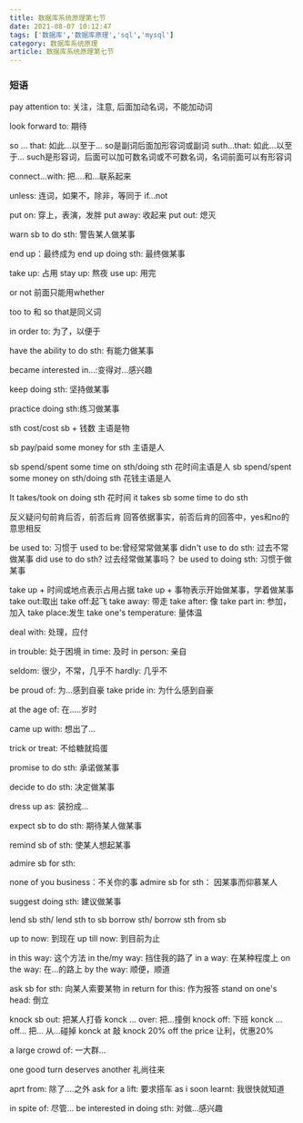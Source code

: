 ```yaml
---
title: 数据库系统原理第七节
date: 2021-08-07 10:12:47
tags: ['数据库','数据库原理','sql','mysql']
category: 数据库系统原理
article: 数据库系统原理第七节
---
```


### 短语

pay attention to: 关注，注意, 后面加动名词，不能加动词

look forward to: 期待

so ... that: 如此...以至于... so是副词后面加形容词或副词
suth...that: 如此...以至于... such是形容词，后面可以加可数名词或不可数名词，名词前面可以有形容词

connect...with: 把....和...联系起来

unless: 连词，如果不，除非，等同于 if...not

put on: 穿上，表演，发胖
put away: 收起来
put out: 熄灭

warn sb to do sth: 警告某人做某事

end up：最终成为
end up doing sth: 最终做某事

take up: 占用
stay up: 熬夜
use up: 用完

or not 前面只能用whether

too to 和 so that是同义词

in order to: 为了，以便于

have the ability to do sth: 有能力做某事

became interested in...:变得对...感兴趣

keep doing sth: 坚持做某事

practice doing sth:练习做某事

sth cost/cost sb + 钱数 主语是物

sb pay/paid some money for sth 主语是人

sb spend/spent some time on sth/doing sth 花时间主语是人
sb spend/spent some money on sth/doing sth 花钱主语是人

It takes/took on doing sth 花时间
it takes sb some time to do sth

反义疑问句前肯后否，前否后肯
回答依据事实，前否后肯的回答中，yes和no的意思相反

be used to: 习惯于
used to be:曾经常常做某事
didn't use to do sth: 过去不常做某事
did use to do sth? 过去经常做某事吗？
be used to doing sth: 习惯于做某事

take up + 时间或地点表示占用占据
take up + 事物表示开始做某事，学着做某事
take out:取出
take off:起飞
take away: 带走
take after: 像
take part in: 参加，加入
take place:发生
take one's temperature: 量体温

deal with: 处理，应付

in trouble: 处于困境
in time: 及时
in person: 亲自

seldom: 很少，不常，几乎不
hardly: 几乎不

be proud of: 为...感到自豪
take pride in: 为什么感到自豪

at the age of: 在.....岁时

came up with: 想出了...

trick or treat: 不给糖就捣蛋

promise to do sth: 承诺做某事

decide to do sth: 决定做某事

dress up as: 装扮成...

expect sb to do sth: 期待某人做某事

remind sb of sth: 使某人想起某事

admire sb for sth: 

none of you business：不关你的事
admire sb for sth： 因某事而仰慕某人

suggest doing sth: 建议做某事

lend sb sth/ lend sth to sb
borrow sth/ borrow sth from sb

up to now: 到现在
up till now: 到目前为止

in this way: 这个方法
in the/my way: 挡住我的路了
in a way: 在某种程度上
on the way: 在...的路上
by the way: 顺便，顺道

ask sb for sth: 向某人索要某物
in return for this: 作为报答
stand on one's head: 倒立

knock sb out: 把某人打昏
konck ... over: 把...撞倒
knock off: 下班
konck ... off... 把... 从...碰掉
konck at 敲
knock 20% off the price 让利，优惠20%

a large crowd of: 一大群...

one good turn deserves another 礼尚往来


aprt from: 除了....之外
ask for a lift: 要求搭车
as i soon learnt: 我很快就知道

in spite of: 尽管...
be interested in doing sth: 对做...感兴趣
